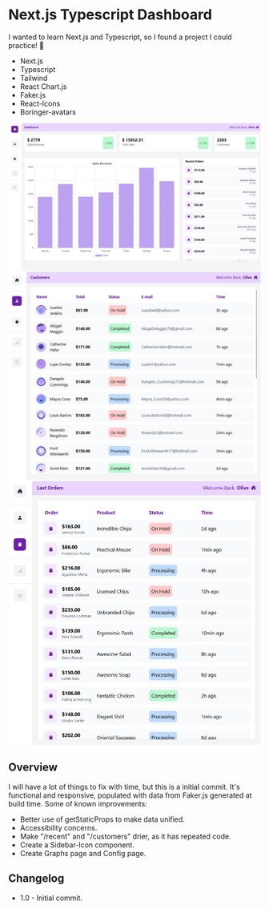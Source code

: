 # Next.js Typescript Dashboard

I wanted to learn Next.js and Typescript, so I found a project I could practice! 🎉

-   Next.js
-   Typescript
-   Tailwind
-   React Chart.js
-   Faker.js
-   React-Icons
-   Boringer-avatars

![](<./public/thumb (3).png>)
![](<./public/thumb (4).png>)
![](<./public/thumb (1).png>)

## Overview

I will have a lot of things to fix with time, but this is a initial commit. It's functional and responsive, populated with data from Faker.js generated at build time. Some of known improvements:

-   Better use of getStaticProps to make data unified.
-   Accessibility concerns.
-   Make "/recent" and "/customers" drier, as it has repeated code.
-   Create a Sidebar-Icon component.
-   Create Graphs page and Config page.

## Changelog

-   1.0 - Initial commit.
